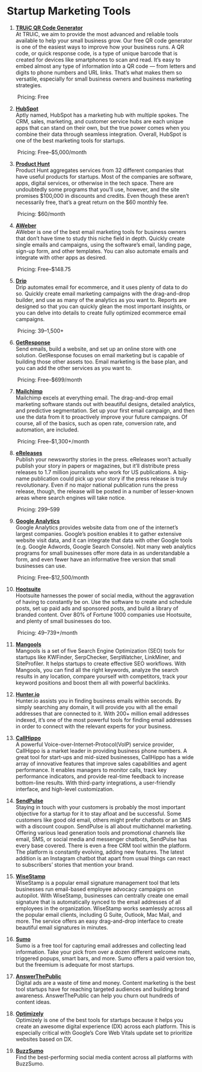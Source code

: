 # Startup Marketing Tools 

1. **[TRUiC QR Code Generator](https://howtostartanllc.com/qr-code-generator)**
<br>At TRUiC, we aim to provide the most advanced and reliable tools available to help your small business grow. Our free QR code generator is one of the easiest ways to improve how your business runs. A QR code, or quick response code, is a type of unique barcode that is created for devices like smartphones to scan and read. It’s easy to embed almost any type of information into a QR code — from letters and digits to phone numbers and URL links. That’s what makes them so versatile, especially for small business owners and business marketing strategies.

&emsp;&emsp;Pricing: Free

2. **[HubSpot](https://www.hubspot.com/)**
<br>Aptly named, HubSpot has a marketing hub with multiple spokes. The CRM, sales, marketing, and customer service hubs are each unique apps that can stand on their own, but the true power comes when you combine their data through seamless integration. Overall, HubSpot is one of the best marketing tools for startups.

&emsp;&emsp;Pricing: Free–$5,000/month

3. **[Product Hunt](https://www.producthunt.com/marketplace-pro)**
<br>Product Hunt aggregates services from 32 different companies that have useful products for startups. Most of the companies are software, apps, digital services, or otherwise in the tech space. There are undoubtedly some programs that you’ll use, however, and the site promises $100,000 in discounts and credits. Even though these aren’t necessarily free, that’s a great return on the $60 monthly fee.

&emsp;&emsp;Pricing: $60/month

4. **[AWeber](https://www.aweber.com/)**
<br>AWeber is one of the best email marketing tools for business owners that don’t have time to study this niche field in depth. Quickly create single emails and campaigns, using the software’s email, landing page, sign-up form, and other templates. You can also automate emails and integrate with other apps as desired.

&emsp;&emsp;Pricing: Free–$148.75

5. **[Drip](https://www.drip.com/)**
<br>Drip automates email for ecommerce, and it uses plenty of data to do so. Quickly create email marketing campaigns with the drag-and-drop builder, and use as many of the analytics as you want to. Reports are designed so that you can quickly glean the most important insights, or you can delve into details to create fully optimized ecommerce email campaigns.

&emsp;&emsp;Pricing: $39–$1,500+

6. **[GetResponse](https://www.getresponse.com/)**
<br>Send emails, build a website, and set up an online store with one solution. GetResponse focuses on email marketing but is capable of building those other assets too. Email marketing is the base plan, and you can add the other services as you want to.

&emsp;&emsp;Pricing: Free–$699/month

7. **[Mailchimp](https://mailchimp.com/)**
<br>Mailchimp excels at everything email. The drag-and-drop email marketing software stands out with beautiful designs, detailed analytics, and predictive segmentation. Set up your first email campaign, and then use the data from it to proactively improve your future campaigns. Of course, all of the basics, such as open rate, conversion rate, and automation, are included.

&emsp;&emsp;Pricing: Free–$1,300+/month

8. **[eReleases](https://www.ereleases.com/)**
<br>Publish your newsworthy stories in the press. eReleases won’t actually publish your story in papers or magazines, but it’ll distribute press releases to 1.7 million journalists who work for US publications. A big-name publication could pick up your story if the press release is truly revolutionary. Even if no major national publication runs the press release, though, the release will be posted in a number of lesser-known areas where search engines will take notice.

&emsp;&emsp;Pricing: $299–$599

9. **[Google Analytics](https://analytics.google.com/analytics/web/)**
<br>Google Analytics provides website data from one of the internet’s largest companies. Google’s position enables it to gather extensive website visit data, and it can integrate that data with other Google tools (e.g. Google Adwords, Google Search Console). Not many web analytics programs for small businesses offer more data in as understandable a form, and even fewer have an informative free version that small businesses can use.

&emsp;&emsp;Pricing: Free–$12,500/month

10. **[Hootsuite](https://www.hootsuite.com/)**
<br>Hootsuite harnesses the power of social media, without the aggravation of having to constantly be on. Use the software to create and schedule posts, set up paid ads and sponsored posts, and build a library of branded content. Over 80% of Fortune 1000 companies use Hootsuite, and plenty of small businesses do too.

&emsp;&emsp;Pricing: $49–$739+/month

11. **[Mangools](https://mangools.com/)**
<br>Mangools is a set of five Search Engine Optimization (SEO) tools for startups like KWFinder, SerpChecker, SerpWatcher, LinkMiner, and SiteProfiler. It helps startups to create effective SEO workflows.
With Mangools, you can find all the right keywords, analyze the search results in any location, compare yourself with competitors, track your keyword positions and boost them all with powerful backlinks.


12. **[Hunter.io](https://hunter.io/)**
<br>Hunter.io assists you in finding business emails within seconds. By simply searching any domain, it will provide you with all the email addresses that are connected to it.  With 200+ million email addresses indexed, it’s one of the most powerful tools for finding email addresses in order to connect with the relevant experts for your business.

13. **[CallHippo](https://callhippo.com/)**
<br>A powerful Voice-over-Internet-Protocol(VoIP) service provider, CallHippo is a market leader in providing business phone numbers. A great tool for start-ups and mid-sized businesses, CallHippo has a wide array of innovative features that improve sales capabilities and agent performance. It enables managers to monitor calls, track key performance indicators, and provide real-time feedback to increase bottom-line results. With third-party integrations, a user-friendly interface, and high-level customization.

14. **[SendPulse](https://sendpulse.com/features/crm)**
<br>Staying in touch with your customers is probably the most important objective for a startup for it to stay afloat and be successful. Some customers like good old email, others might prefer chatbots or an SMS with a discount coupon. SendPulse is all about multichannel marketing. Offering various lead generation tools and promotional channels like email, SMS, or social media and messenger chatbots, SendPulse has every base covered. There is even a free CRM tool within the platform. The platform is constantly evolving, adding new features. The latest addition is an Instagram chatbot that apart from usual things can react to subscribers’ stories that mention your brand.

15. **[WiseStamp](https://www.wisestamp.com/email-signature-management/)**
<br>WiseStamp is a popular email signature management tool that lets businesses run email-based employee advocacy campaigns on autopilot. With WiseStamp, businesses can centrally create one email signature that is automatically synced to the email addresses of all employees in the organization.
WiseStamp works seamlessly across all the popular email clients, including G Suite, Outlook, Mac Mail, and more. The service offers an easy drag-and-drop interface to create beautiful email signatures in minutes.

16. **[Sumo](https://sumo.com/)**
<br>Sumo is a free tool for capturing email addresses and collecting lead information. Take your pick from over a dozen different welcome mats, triggered popups, smart bars, and more. Sumo offers a paid version too, but the freemium is adequate for most startups.

17. **[AnswerThePublic](https://answerthepublic.com/)**
<br>Digital ads are a waste of time and money. Content marketing is the best tool startups have for reaching targeted audiences and building brand awareness. AnswerThePublic can help you churn out hundreds of content ideas.


18. **[Optimizely](https://www.optimizely.com/)**
<br>Optimizely is one of the best tools for startups because it helps you create an awesome digital experience (DX) across each platform. This is especially critical with Google’s Core Web Vitals update set to prioritize websites based on DX.

19. **[BuzzSumo](https://buzzsumo.com/)**
<br>Find the best-performing social media content across all platforms with BuzzSumo.

